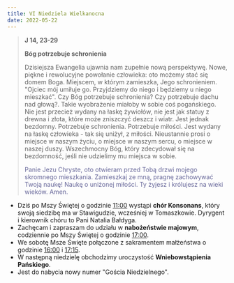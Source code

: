 ```yaml
---
title: VI Niedziela Wielkanocna
date: 2022-05-22
---
```


> **J 14, 23-29**
>
> **Bóg potrzebuje schronienia**
>
> Dzisiejsza Ewangelia ujawnia nam zupełnie nową perspektywę. Nowe, piękne i rewolucyjne powołanie człowieka: oto możemy stać się domem Boga. Miejscem, w którym zamieszka, Jego schronieniem. "Ojciec mój umiłuje go. Przyjdziemy do niego i będziemy u niego mieszkać". Czy Bóg potrzebuje schronienia? Czy potrzebuje dachu nad głową?. Takie wyobrażenie miałoby w sobie coś pogańskiego. Nie jest przecież wydany na łaskę żywiołów, nie jest jak statuy z drewna i złota, które może zniszczyć deszcz i wiatr. Jest jednak bezdomny. Potrzebuje schronienia. Potrzebuje miłości. Jest wydany na łaskę człowieka - tak się uniżył, z miłości. Nieustannie prosi o miejsce w naszym życiu, o miejsce w naszym sercu, o miejsce w naszej duszy. Wszechmocny Bóg, który zdecydował się na bezdomność, jeśli nie udzielimy mu miejsca w sobie.
>
> <span style="color: #666699;"> Panie Jezu Chryste, oto otwieram przed Tobą drzwi mojego skromnego mieszkania. Zamieszkaj ze mną, pragnę zachowywać Twoją naukę! Naukę o uniżonej miłości. Ty żyjesz i królujesz na wieki wieków. Amen.
> &nbsp;

- Dziś po Mszy Świętej o godzinie <u>11:00</u> wystąpi **chór Konsonans**, który swoją siedzibę ma w Stawigudzie, wcześniej w Tomaszkowie. Dyrygent i kierownik chóru to Pani Natalia Bałdyga.
- Zachęcam i zapraszam do udziału w **nabożeństwie majowym**, codziennie po Mszy Świętej o godzinie <u>17:00</u>.
- We sobotę Msze Święte połączone z sakramentem małżeństwa o godzinie <u>16:00</u> i <u>17:15</u>.
- W następną niedzielę obchodzimy uroczystość **Wniebowstąpienia Pańskiego**.
- Jest do nabycia nowy numer "Gościa Niedzielnego".
